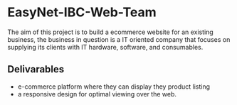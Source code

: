 # EasyNet-IBC-Web-Team

The aim of this project is to build a ecommerce website for an existing business, the business in question is a IT oriented company that focuses on supplying its clients with IT hardware, software, and consumables.

## Delivarables
* e-commerce platform where they can display they product listing
* a responsive design for optimal viewing over the web.

